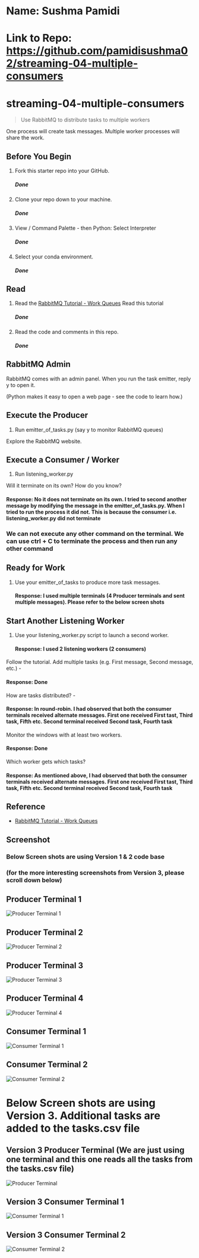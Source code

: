 # Name: Sushma Pamidi
# Link to Repo: https://github.com/pamidisushma02/streaming-04-multiple-consumers

# streaming-04-multiple-consumers

> Use RabbitMQ to distribute tasks to multiple workers

One process will create task messages. Multiple worker processes will share the work. 


## Before You Begin

1. Fork this starter repo into your GitHub.
   ##### Done

2. Clone your repo down to your machine.
   ##### Done

3. View / Command Palette - then Python: Select Interpreter
   ##### Done

4. Select your conda environment. 
   ##### Done

## Read

1. Read the [RabbitMQ Tutorial - Work Queues](https://www.rabbitmq.com/tutorials/tutorial-two-python.html)
   Read this tutorial
   ##### Done

2. Read the code and comments in this repo.
   ##### Done

## RabbitMQ Admin 

RabbitMQ comes with an admin panel. When you run the task emitter, reply y to open it. 

(Python makes it easy to open a web page - see the code to learn how.)

## Execute the Producer

1. Run emitter_of_tasks.py (say y to monitor RabbitMQ queues)

Explore the RabbitMQ website.

## Execute a Consumer / Worker

1. Run listening_worker.py

Will it terminate on its own? How do you know? 

   #### Response: No it does not terminate on its own. I tried to second another message by modifying the message in the emitter_of_tasks.py. When I tried to run the process it did not. This is because the consumer i.e. listening_worker.py did not terminate
### We can not execute any other command on the terminal. We can use ctrl + C to terminate the process and then run any other command


## Ready for Work

1. Use your emitter_of_tasks to produce more task messages.

   #### Response: I used multiple terminals (4 Producer terminals and sent multiple messages). Please refer to the below screen shots

## Start Another Listening Worker 

1. Use your listening_worker.py script to launch a second worker. 

   #### Response: I used 2 listening workers (2 consumers)


Follow the tutorial. 
Add multiple tasks (e.g. First message, Second message, etc.) - 
   #### Response: Done


How are tasks distributed? - 

   #### Response: In round-robin. I had observed that both the consumer terminals received alternate messages. First one received First tast, Third task, Fifth etc. Second terminal received Second task, Fourth task


Monitor the windows with at least two workers. 

   #### Response: Done


Which worker gets which tasks? 

   #### Response: As mentioned above, I had observed that both the consumer terminals received alternate messages. First one received First tast, Third task, Fifth etc. Second terminal received Second task, Fourth task


## Reference

- [RabbitMQ Tutorial - Work Queues](https://www.rabbitmq.com/tutorials/tutorial-two-python.html)


## Screenshot

  ### Below Screen shots are using Version 1 & 2 code base 
  ### (for the more interesting screenshots from Version 3, please scroll down below)

## Producer Terminal 1
![Producer Terminal 1]( https://github.com/pamidisushma02/streaming-04-multiple-consumers/blob/main/Producer_Terminal%201.PNG "Terminal 1")

## Producer Terminal 2
![Producer Terminal 2](https://github.com/pamidisushma02/streaming-04-multiple-consumers/blob/main/Producer_Terminal%202.PNG "Terminal 2")

## Producer Terminal 3
![Producer Terminal 3](https://github.com/pamidisushma02/streaming-04-multiple-consumers/blob/main/Producer_Terminal%203.PNG "Terminal 3")

## Producer Terminal 4
![Producer Terminal 4](https://github.com/pamidisushma02/streaming-04-multiple-consumers/blob/main/Producer_Terminal%204.PNG "Terminal 4")

## Consumer Terminal 1
![Consumer Terminal 1](https://github.com/pamidisushma02/streaming-04-multiple-consumers/blob/main/Consumer_Terminal%201.PNG "Terminal 5")

## Consumer Terminal 2
![Consumer Terminal 2](https://github.com/pamidisushma02/streaming-04-multiple-consumers/blob/main/Consumer_Terminal%202.PNG "Terminal 6")


# Below Screen shots are using Version 3. Additional tasks are added to the tasks.csv file
## Version 3 Producer Terminal (We are just using one terminal and this one reads all the tasks from the tasks.csv file)
![Producer Terminal]( https://github.com/pamidisushma02/streaming-04-multiple-consumers/blob/main/Version%203_Producer_Terminal_using%20tasks.PNG "Terminal 1")

## Version 3 Consumer Terminal 1
![Consumer Terminal 1](https://github.com/pamidisushma02/streaming-04-multiple-consumers/blob/main/Version%203_Consumer_Terminal%201.PNG "Terminal 2")

## Version 3 Consumer Terminal 2
![Consumer Terminal 2](https://github.com/pamidisushma02/streaming-04-multiple-consumers/blob/main/Version%203_Consumer_Terminal%202.PNG "Terminal 3")
